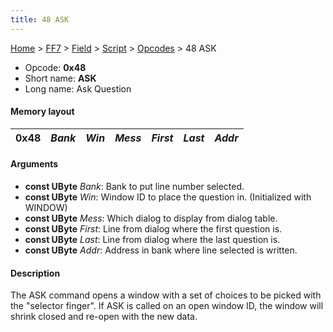 ```yaml
---
title: 48 ASK
---
```


[Home](/Main%20Page.md) > [FF7](/FF7.md) > [Field](/FF7/Field.md) > [Script](/FF7/Field/Script.md) > [Opcodes](/FF7/Field/Script/Opcodes.md) > 48 ASK

-   Opcode: **0x48**
-   Short name: **ASK**
-   Long name: Ask Question

#### Memory layout

| 0x48 | *Bank* | *Win* | *Mess* | *First* | *Last* | *Addr* |
|------|--------|-------|--------|---------|--------|--------|

#### Arguments

-   **const UByte** *Bank*: Bank to put line number selected.
-   **const UByte** *Win*: Window ID to place the question in.
    (Initialized with WINDOW)
-   **const UByte** *Mess*: Which dialog to display from dialog table.
-   **const UByte** *First*: Line from dialog where the first question
    is.
-   **const UByte** *Last*: Line from dialog where the last question is.
-   **const UByte** *Addr*: Address in bank where line selected is
    written.

#### Description

The ASK command opens a window with a set of choices to be picked with
the "selector finger". If ASK is called on an open window ID, the window
will shrink closed and re-open with the new data.
